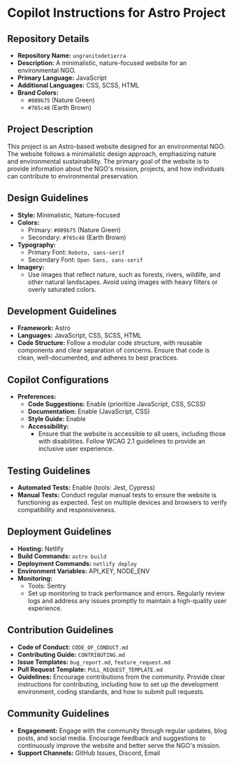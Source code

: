 # Copilot Instructions for Astro Project

## Repository Details
- **Repository Name:** `ungranitodetierra`
- **Description:** A minimalistic, nature-focused website for an environmental NGO.
- **Primary Language:** JavaScript
- **Additional Languages:** CSS, SCSS, HTML
- **Brand Colors:**
  - `#809b75` (Nature Green)
  - `#765c48` (Earth Brown)

## Project Description
This project is an Astro-based website designed for an environmental NGO. The website follows a minimalistic design approach, emphasizing nature and environmental sustainability. The primary goal of the website is to provide information about the NGO's mission, projects, and how individuals can contribute to environmental preservation.

## Design Guidelines
- **Style:** Minimalistic, Nature-focused
- **Colors:**
  - Primary: `#809b75` (Nature Green)
  - Secondary: `#765c48` (Earth Brown)
- **Typography:**
  - Primary Font: `Roboto, sans-serif`
  - Secondary Font: `Open Sans, sans-serif`
- **Imagery:**
  - Use images that reflect nature, such as forests, rivers, wildlife, and other natural landscapes. Avoid using images with heavy filters or overly saturated colors.

## Development Guidelines
- **Framework:** Astro
- **Languages:** JavaScript, CSS, SCSS, HTML
- **Code Structure:**
  Follow a modular code structure, with reusable components and clear separation of concerns. Ensure that code is clean, well-documented, and adheres to best practices.

## Copilot Configurations
- **Preferences:**
  - **Code Suggestions:** Enable (prioritize JavaScript, CSS, SCSS)
  - **Documentation:** Enable (JavaScript, CSS)
  - **Style Guide:** Enable
  - **Accessibility:** 
    - Ensure that the website is accessible to all users, including those with disabilities. Follow WCAG 2.1 guidelines to provide an inclusive user experience.

## Testing Guidelines
- **Automated Tests:** Enable (tools: Jest, Cypress)
- **Manual Tests:**
  Conduct regular manual tests to ensure the website is functioning as expected. Test on multiple devices and browsers to verify compatibility and responsiveness.

## Deployment Guidelines
- **Hosting:** Netlify
- **Build Commands:** `astro build`
- **Deployment Commands:** `netlify deploy`
- **Environment Variables:** API_KEY, NODE_ENV
- **Monitoring:** 
  - Tools: Sentry
  - Set up monitoring to track performance and errors. Regularly review logs and address any issues promptly to maintain a high-quality user experience.

## Contribution Guidelines
- **Code of Conduct:** `CODE_OF_CONDUCT.md`
- **Contributing Guide:** `CONTRIBUTING.md`
- **Issue Templates:** `bug_report.md`, `feature_request.md`
- **Pull Request Template:** `PULL_REQUEST_TEMPLATE.md`
- **Guidelines:**
  Encourage contributions from the community. Provide clear instructions for contributing, including how to set up the development environment, coding standards, and how to submit pull requests.

## Community Guidelines
- **Engagement:**
  Engage with the community through regular updates, blog posts, and social media. Encourage feedback and suggestions to continuously improve the website and better serve the NGO's mission.
- **Support Channels:** GitHub Issues, Discord, Email
